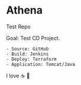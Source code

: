 # Athena
Test Repo 

Goal: Test CD Project.

    - Source: GitHub
    - Build: Jenkins
    - Deploy: Terraform
    - Application: Tomcat/Java

I love :coffee: :pizza:
